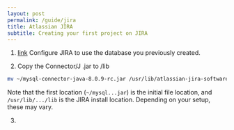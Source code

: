 ```yaml
---
layout: post
permalink: /guide/jira
title: Atlassian JIRA
subtitle: Creating your first project on JIRA
---
```


1. [link](https://confluence.atlassian.com/adminjiraserver073/connecting-jira-applications-to-mysql-861253043.html) Configure JIRA to use the database you previously created.

2. Copy the Connector/J .jar to <jira install location>/lib
  ```sh 
  mv ~/mysql-connector-java-8.0.9-rc.jar /usr/lib/atlassian-jira-software-7.9.1-standalone/lib
  ```
  Note that the first location (`~/mysql...jar`) is the initial file location, and `/usr/lib/.../lib` is the
  JIRA install location. Depending on your setup, these may vary.
  
3.  